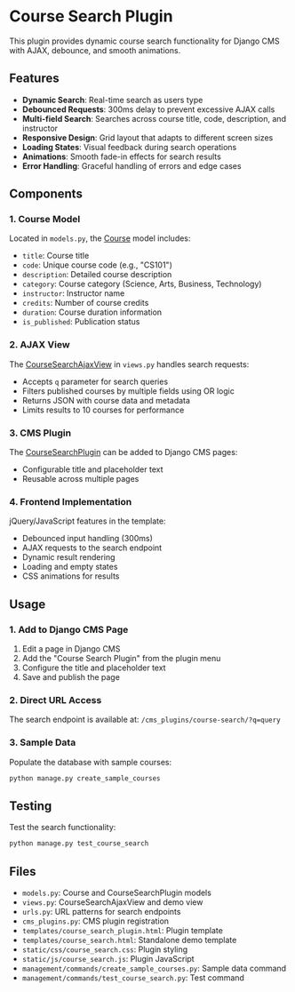 # Course Search Plugin

This plugin provides dynamic course search functionality for Django CMS with AJAX, debounce, and smooth animations.

## Features

- **Dynamic Search**: Real-time search as users type
- **Debounced Requests**: 300ms delay to prevent excessive AJAX calls
- **Multi-field Search**: Searches across course title, code, description, and instructor
- **Responsive Design**: Grid layout that adapts to different screen sizes
- **Loading States**: Visual feedback during search operations
- **Animations**: Smooth fade-in effects for search results
- **Error Handling**: Graceful handling of errors and edge cases

## Components

### 1. Course Model
Located in `models.py`, the [Course](file:///d:/Djang-cms/school_management/cms_plugins/models.py#L32-L56) model includes:
- `title`: Course title
- `code`: Unique course code (e.g., "CS101")
- `description`: Detailed course description
- `category`: Course category (Science, Arts, Business, Technology)
- `instructor`: Instructor name
- `credits`: Number of course credits
- `duration`: Course duration information
- `is_published`: Publication status

### 2. AJAX View
The [CourseSearchAjaxView](file:///d:/Djang-cms/school_management/cms_plugins/views.py#L77-L125) in `views.py` handles search requests:
- Accepts `q` parameter for search queries
- Filters published courses by multiple fields using OR logic
- Returns JSON with course data and metadata
- Limits results to 10 courses for performance

### 3. CMS Plugin
The [CourseSearchPlugin](file:///d:/Djang-cms/school_management/cms_plugins/models.py#L369-L376) can be added to Django CMS pages:
- Configurable title and placeholder text
- Reusable across multiple pages

### 4. Frontend Implementation
jQuery/JavaScript features in the template:
- Debounced input handling (300ms)
- AJAX requests to the search endpoint
- Dynamic result rendering
- Loading and empty states
- CSS animations for results

## Usage

### 1. Add to Django CMS Page
1. Edit a page in Django CMS
2. Add the "Course Search Plugin" from the plugin menu
3. Configure the title and placeholder text
4. Save and publish the page

### 2. Direct URL Access
The search endpoint is available at: `/cms_plugins/course-search/?q=query`

### 3. Sample Data
Populate the database with sample courses:
```bash
python manage.py create_sample_courses
```

## Testing

Test the search functionality:
```bash
python manage.py test_course_search
```

## Files

- `models.py`: Course and CourseSearchPlugin models
- `views.py`: CourseSearchAjaxView and demo view
- `urls.py`: URL patterns for search endpoints
- `cms_plugins.py`: CMS plugin registration
- `templates/course_search_plugin.html`: Plugin template
- `templates/course_search.html`: Standalone demo template
- `static/css/course_search.css`: Plugin styling
- `static/js/course_search.js`: Plugin JavaScript
- `management/commands/create_sample_courses.py`: Sample data command
- `management/commands/test_course_search.py`: Test command